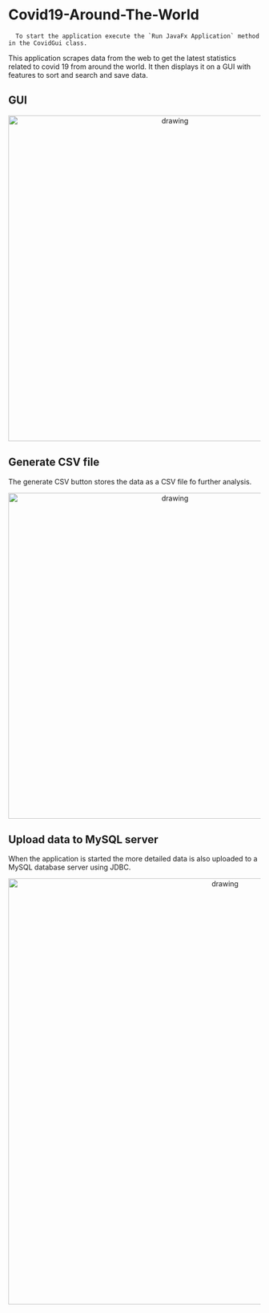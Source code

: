 # Covid19-Around-The-World

```
  To start the application execute the `Run JavaFx Application` method in the CovidGui class.
```

This application scrapes data from the web to get the latest statistics related to covid 19 from around the world. It
then displays it on a GUI with features to sort and search and save data.

## GUI
<p align="center">
<img src="https://user-images.githubusercontent.com/92206929/138358708-efce894e-30b2-4931-8d34-3616c4a26060.png" alt="drawing" width="650"/>
</p>

## Generate CSV file
The generate CSV button stores the data as a CSV file fo further analysis.

<p align="center">
<img src="https://user-images.githubusercontent.com/92206929/138359866-7422ed84-42ba-4e69-ac4c-b35d70035b19.png" alt="drawing" width="650"/>
</p>

## Upload data to MySQL server
When the application is started the more detailed data is also uploaded to a MySQL database server using JDBC.

<p align="center">
<img src="https://user-images.githubusercontent.com/92206929/138362237-2e4cab4b-84da-40fc-9d16-54cfab9796d1.png" alt="drawing" width="850"/>
</p>

